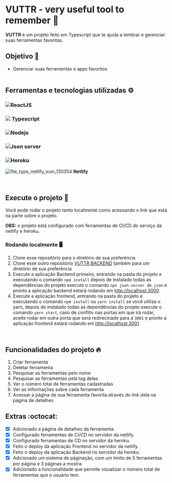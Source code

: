 # <strong>VUTTR - very useful tool to remember</strong> 📌

<strong>VUTTR</strong> é um projeto feito em Typescript que te ajuda a lembrar e gerenciar suas ferramentas favoritas.
<br>

## Objetivo 🎯

- Gerenciar suas ferramentas e apps favoritos
<br><br>
<h2>Ferramentas e tecnologias utilizadas ⚙️</h2>
<h3><img src="https://img.icons8.com/offices/25/000000/react.png"/><strong>ReactJS</strong></h3>
<h3><img src="https://img.icons8.com/color/25/000000/typescript.png"/>
<strong>Typescript</strong></h3>
<h3><img src="https://img.icons8.com/color/25/000000/nodejs.png"/><strong>Nodejs</strong></h3>
<h3><img src="https://img.icons8.com/material-two-tone/25/000000/json.png"/><strong>Json server</strong></h3>
<h3><img src="https://img.icons8.com/color/25/000000/heroku.png"/><strong>Heroku</strong></h3>

![file_type_netlify_icon_130354](https://user-images.githubusercontent.com/48018898/119031307-58670b80-b981-11eb-8750-2c14c02aa351.png) <span><strong>Netlify</strong></span>

<br>

## Execute o projeto 🚀

Você pode rodar o projeto tanto localmente como acessando o link que está na parte sobre o projeto.

<strong>OBS:</strong> o projeto está configurado com ferramentas de CI/CD do serviço da netlify e heroku.

### Rodando localmente 🖥️

1. Clone esse repositório para o diretório de sua preferência
2. Clone esse outro repositório <a href="https://gitlab.com/bossabox/challenge-fake-api/tree/master">VUTTR BACKEND</a> também para um diretório de sua preferência
3. Execute a aplicação Backend primeiro, entrando na pasta do projeto e executando o comando `npm install` depois de instalado todas as dependências do projeto execute o comando `npx json-server db.json` e pronto a aplicação backend estará rodando em
   <a href="http://localhost:3000">http://localhost:3000</a>
4. Execute a aplicação frontend, entrando na pasta do projeto e executando o comando `npm install` ou `yarn install` se você utiliza o yarn, depois de instalado todas as dependências do projeto execute o comando `yarn start`, caso de conflito nas portas em que irá rodar, aceite rodar em outra porta que será redirecinado para a `3001` e pronto a aplicação frontend estará rodando em
   <a href="http://localhost:3001">http://localhost:3001</a>

<br>

## Funcionalidades do projeto 🔥

1. Criar ferramenta
2. Deletar ferramenta
3. Pesquisar as ferramentas pelo nome
4. Pesquisar as ferramentas pela tag delas
5. Ver o número total de ferramentas cadastradas
6. Ver as informações sobre cada ferramenta
7. Acessar a página de sua ferramenta favorita através do link dela na página de detalhes

## Extras :octocat:

- [x] Adicionado a página de detalhes da ferramenta.
- [x] Configurado ferramentas de CI/CD no servidor da netlify.
- [x] Configurado ferramentas de CD no servidor da heroku.
- [x] Feito o deploy da aplicação Frontend no servidor da netlify.
- [x] Feito o deploy da aplicação Backend no servidor da heroku.
- [x] Adicionado um sistema de páginação, com um limite de 5 ferramentas por página e 3 páginas a mostra.
- [x] Adicionado a funcionalidade que permite visualizar o número total de ferramentas que o usuário tem.
